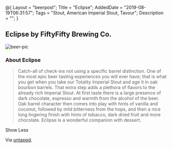@{
 Layout = "beerpost";
 Title = "Eclipse";
 AddedDate = "2019-08-19T06:31:57";
 Tags = "Stout, American Imperial Stout, Tavour";
 Description = "";
 }
 

## Eclipse by FiftyFifty Brewing Co.

![beer-pic]

### About Eclipse

> Catch-all of check-ins not using a specific barrel distinction. One of the most epic beer tasting experiences you will ever have; that is what you get when you take our Totality Imperial Stout and age it in oak bourbon barrels. That extra step adds a plethora of flavors to the already rich Imperial Stout. At first taste there is a large presence of dark chocolate, espresso and warmth from the alcohol of the beer. Oak barrel character then comes into play with hints of vanilla and coconut, followed by mild bitterness from the hops, and then a nice long lingering finish with hints of tobacco, dark dried fruit and more chocolate. Eclipse is a wonderful companion with dessert. 

Show Less

Via [untappd][untappd-url].

[untappd-url]: <https://untappd.com//b/fiftyfifty-brewing-co-eclipse/4510>
[beer-pic]: https://jasonpowley.com/assets/img/2019-08-19-eclipse.jpeg "Eclipse by FiftyFifty Brewing Co."
